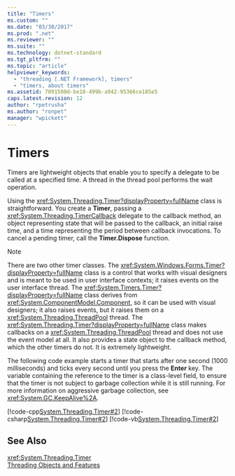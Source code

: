 ```yaml
---
title: "Timers"
ms.custom: ""
ms.date: "03/30/2017"
ms.prod: ".net"
ms.reviewer: ""
ms.suite: ""
ms.technology: dotnet-standard
ms.tgt_pltfrm: ""
ms.topic: "article"
helpviewer_keywords: 
  - "threading [.NET Framework], timers"
  - "timers, about timers"
ms.assetid: 7091500d-be18-499b-a942-95366ce185e5
caps.latest.revision: 12
author: "rpetrusha"
ms.author: "ronpet"
manager: "wpickett"
---
```

# Timers
Timers are lightweight objects that enable you to specify a delegate to be called at a specified time. A thread in the thread pool performs the wait operation.  
  
 Using the <xref:System.Threading.Timer?displayProperty=fullName> class is straightforward. You create a **Timer**, passing a <xref:System.Threading.TimerCallback> delegate to the callback method, an object representing state that will be passed to the callback, an initial raise time, and a time representing the period between callback invocations. To cancel a pending timer, call the **Timer.Dispose** function.  
  
> [!NOTE]
>  There are two other timer classes. The <xref:System.Windows.Forms.Timer?displayProperty=fullName> class is a control that works with visual designers and is meant to be used in user interface contexts; it raises events on the user interface thread. The <xref:System.Timers.Timer?displayProperty=fullName> class derives from <xref:System.ComponentModel.Component>, so it can be used with visual designers; it also raises events, but it raises them on a <xref:System.Threading.ThreadPool> thread. The <xref:System.Threading.Timer?displayProperty=fullName> class makes callbacks on a <xref:System.Threading.ThreadPool> thread and does not use the event model at all. It also provides a state object to the callback method, which the other timers do not. It is extremely lightweight.  
  
 The following code example starts a timer that starts after one second (1000 milliseconds) and ticks every second until you press the **Enter** key. The variable containing the reference to the timer is a class-level field, to ensure that the timer is not subject to garbage collection while it is still running. For more information on aggressive garbage collection, see <xref:System.GC.KeepAlive%2A>.  
  
 [!code-cpp[System.Threading.Timer#2](../../../samples/snippets/cpp/VS_Snippets_CLR_System/system.Threading.Timer/CPP/source2.cpp#2)]
 [!code-csharp[System.Threading.Timer#2](../../../samples/snippets/csharp/VS_Snippets_CLR_System/system.Threading.Timer/CS/source2.cs#2)]
 [!code-vb[System.Threading.Timer#2](../../../samples/snippets/visualbasic/VS_Snippets_CLR_System/system.Threading.Timer/VB/source2.vb#2)]  
  
## See Also  
 <xref:System.Threading.Timer>   
 [Threading Objects and Features](../../../docs/standard/threading/threading-objects-and-features.md)
